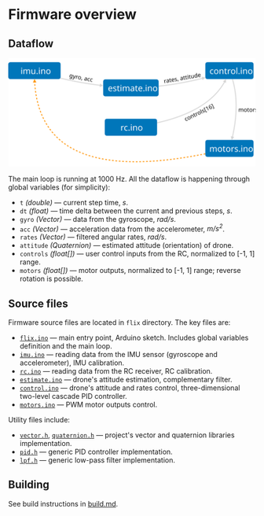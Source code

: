 # Firmware overview

## Dataflow

<img src="img/dataflow.svg" width=800 alt="Firmware dataflow diagram">

The main loop is running at 1000 Hz. All the dataflow is happening through global variables (for simplicity):

* `t` *(double)* — current step time, *s*.
* `dt` *(float)* — time delta between the current and previous steps, *s*.
* `gyro` *(Vector)* — data from the gyroscope, *rad/s*.
* `acc` *(Vector)* — acceleration data from the accelerometer, *m/s<sup>2</sup>*.
* `rates` *(Vector)* — filtered angular rates, *rad/s*.
* `attitude` *(Quaternion)* — estimated attitude (orientation) of drone.
* `controls` *(float[])* — user control inputs from the RC, normalized to [-1, 1] range.
* `motors` *(float[])* — motor outputs, normalized to [-1, 1] range; reverse rotation is possible.

## Source files

Firmware source files are located in `flix` directory. The key files are:

* [`flix.ino`](../flix/flix.ino) — main entry point, Arduino sketch. Includes global variables definition and the main loop.
* [`imu.ino`](../flix/imu.ino) — reading data from the IMU sensor (gyroscope and accelerometer), IMU calibration.
* [`rc.ino`](../flix/rc.ino) — reading data from the RC receiver, RC calibration.
* [`estimate.ino`](../flix/estimate.ino) — drone's attitude estimation, complementary filter.
* [`control.ino`](../flix/control.ino) — drone's attitude and rates control, three-dimensional two-level cascade PID controller.
* [`motors.ino`](../flix/motors.ino) — PWM motor outputs control.

Utility files include:

* [`vector.h`](../flix/vector.h), [`quaternion.h`](../flix/quaternion.h) — project's vector and quaternion libraries implementation.
* [`pid.h`](../flix/pid.h) — generic PID controller implementation.
* [`lpf.h`](../flix/lpf.h) — generic low-pass filter implementation.

## Building

See build instructions in [build.md](build.md).
